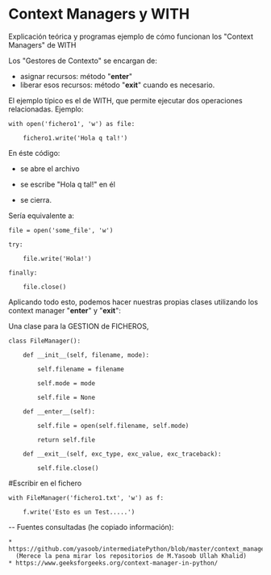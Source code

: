 # Context Managers y WITH
Explicación teórica y programas ejemplo de cómo funcionan los "Context Managers" de WITH


Los "Gestores de Contexto" se encargan de:
 * asignar recursos: método  "__enter__"
 * liberar esos recursos: método  "__exit__"
cuando es necesario.

El ejemplo típico es el de WITH, que permite ejecutar dos operaciones relacionadas.
Ejemplo:

    with open('fichero1', 'w') as file:

        fichero1.write('Hola q tal!')

En éste código:

 * se abre el archivo
 
 * se escribe "Hola q tal!" en él
 
 * se cierra.
 
 
Sería equivalente a:

    file = open('some_file', 'w')

    try:

        file.write('Hola!')

    finally:

        file.close()

Aplicando todo esto, podemos hacer nuestras propias clases utilizando los context manager "__enter__" y "__exit__":

Una clase para la GESTION de FICHEROS, 

    class FileManager(): 

        def __init__(self, filename, mode): 

            self.filename = filename 

            self.mode = mode 

            self.file = None

        def __enter__(self): 

            self.file = open(self.filename, self.mode) 

            return self.file

        def __exit__(self, exc_type, exc_value, exc_traceback): 

            self.file.close() 
          

  #Escribir en el fichero
  
    with FileManager('fichero1.txt', 'w') as f: 

        f.write('Esto es un Test.....') 

  
  -- Fuentes consultadas (he copiado información):
  
    * https://github.com/yasoob/intermediatePython/blob/master/context_managers.rst
      (Merece la pena mirar los repositorios de M.Yasoob Ullah Khalid)
    * https://www.geeksforgeeks.org/context-manager-in-python/
    
    
